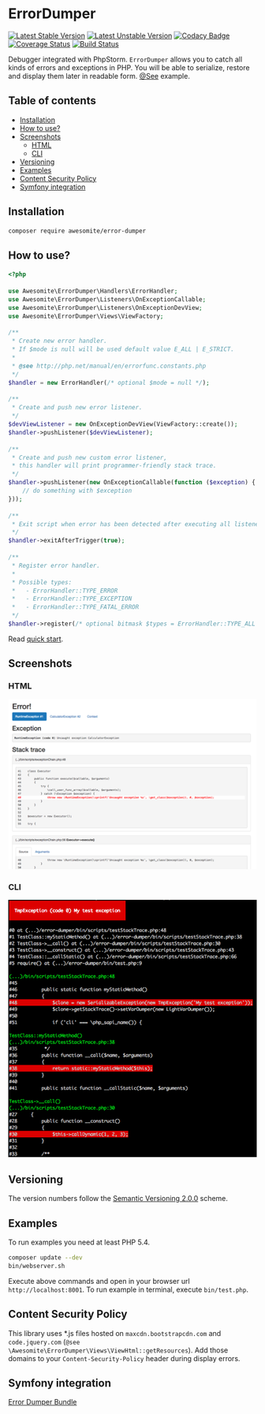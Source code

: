 # ErrorDumper

[![Latest Stable Version](https://poser.pugx.org/awesomite/error-dumper/v/stable)](https://packagist.org/packages/awesomite/error-dumper)
[![Latest Unstable Version](https://poser.pugx.org/awesomite/error-dumper/v/unstable)](https://packagist.org/packages/awesomite/error-dumper)
[![Codacy Badge](https://api.codacy.com/project/badge/Grade/b86e39c038464d70916e79fb39ea11cc)](https://www.codacy.com/app/awesomite/error-dumper?utm_source=github.com&amp;utm_medium=referral&amp;utm_content=awesomite/error-dumper&amp;utm_campaign=Badge_Grade)
[![Coverage Status](https://coveralls.io/repos/github/awesomite/error-dumper/badge.svg?branch=master)](https://coveralls.io/github/awesomite/error-dumper?branch=master)
[![Build Status](https://travis-ci.org/awesomite/error-dumper.svg?branch=master)](https://travis-ci.org/awesomite/error-dumper)

Debugger integrated with PhpStorm.
`ErrorDumper` allows you to catch all kinds of errors and exceptions in PHP.
You will be able to serialize, restore and display them later in readable form.
[@See](https://awesomite.github.io/error-dumper/examples/exception.html) example.

## Table of contents

* [Installation](#installation)
* [How to use?](#how-to-use)
* [Screenshots](#screenshots)
  * [HTML](#html)
  * [CLI](#cli)
* [Versioning](#versioning)
* [Examples](#examples)
* [Content Security Policy](#content-security-policy)
* [Symfony integration](#symfony-integration)

## Installation

```bash
composer require awesomite/error-dumper
```

## How to use?

```php
<?php

use Awesomite\ErrorDumper\Handlers\ErrorHandler;
use Awesomite\ErrorDumper\Listeners\OnExceptionCallable;
use Awesomite\ErrorDumper\Listeners\OnExceptionDevView;
use Awesomite\ErrorDumper\Views\ViewFactory;

/**
 * Create new error handler.
 * If $mode is null will be used default value E_ALL | E_STRICT.
 * 
 * @see http://php.net/manual/en/errorfunc.constants.php
 */
$handler = new ErrorHandler(/* optional $mode = null */);

/**
 * Create and push new error listener.
 */
$devViewListener = new OnExceptionDevView(ViewFactory::create());
$handler->pushListener($devViewListener);

/**
 * Create and push new custom error listener,
 * this handler will print programmer-friendly stack trace.
 */
$handler->pushListener(new OnExceptionCallable(function ($exception) {
    // do something with $exception
}));

/**
 * Exit script when error has been detected after executing all listeners.
 */
$handler->exitAfterTrigger(true);

/**
 * Register error handler.
 * 
 * Possible types:
 *   - ErrorHandler::TYPE_ERROR
 *   - ErrorHandler::TYPE_EXCEPTION
 *   - ErrorHandler::TYPE_FATAL_ERROR
 */
$handler->register(/* optional bitmask $types = ErrorHandler::TYPE_ALL */);

```

Read [quick start](docs/quick-start.md#quick-start).

## Screenshots

### HTML

<p align="center">
    <a href="docs/resources/exception-html.png">
        <img src="docs/resources/exception-html.png" alt="Exception displayed as HTML" />
    </a>
</p>

### CLI

<p align="center">
    <a href="docs/resources/exception-cli.png">
        <img src="docs/resources/exception-cli.png" alt="Exception displayed in terminal" />
    </a>
</p>

## Versioning

The version numbers follow the [Semantic Versioning 2.0.0](http://semver.org/) scheme.

## Examples

To run examples you need at least PHP 5.4.

```bash
composer update --dev
bin/webserver.sh
```

Execute above commands and open in your browser url `http://localhost:8001`.
To run example in terminal, execute `bin/test.php`.

## Content Security Policy

This library uses *.js files hosted on `maxcdn.bootstrapcdn.com` and `code.jquery.com`
(`@see \Awesomite\ErrorDumper\Views\ViewHtml::getResources`).
Add those domains to your `Content-Security-Policy` header during display errors.

## Symfony integration

[Error Dumper Bundle](https://github.com/awesomite/error-dumper-bundle)

